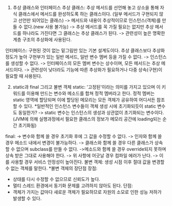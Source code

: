 1. 추상 클래스와 인터페이스
추상 클래스: 추상 메서드를 선언해 놓고 상소을 통해 자식 클래스에서 메서드를 완성하도록 하는 클래스이다. (일부 메서드가 구현되지 않고 선언만 되어있는 클래스)
-> 메서드와 내용이 추상적이므로 인스턴스(객체)를 만들 수 없다.(new 사용 불가능)
-> 추상 메서드를 꼭 가질 필요는 없지만 추상 메서드를 하나라도 가진다면 그 클래스는 추상 클래스가 된다. 
-> 관련성이 높은 명확한 계층 구조의 추상화에 사용된다.

인터페이스: 구현된 것이 없는 밑그림만 있는 기본 설계도이다. 추상 클래스보다 추상화 정도가 높아 구현부가 있는 일반 메서드, 일반 변수 멤버 등을 가질 수 없다. 
-> 인스턴스를 생성할 수 없다.
-> 인터페이스의 모든 멤버 변수는 상수이며, 모든 메서드는 추상 메서드이다. 
-> 관련성이 낮더라도 기능에 따른 추상화가 필요하거나 다중 상속(구현)이 필요할 때 사용된다.

2. static과 final 그리고 불변 객체
static: '고정된'이라는 의미를 가지고 있으며 이 키워드를 이용해 만드는 변수와 메소드를 합쳐 정적 멤버라고 한다. 정적 멤버는 static 영역에 할당되며 이에 할당된 메모리는 모든 객체가 공유하여 어디서든 참조할 수 있다.
*일반적인 인스턴스 변수들이 객체 생성 시에 초기화되듯이 static 변수도 동일한가?
-> static 변수는 인스턴스의 생성과 상관없이 초기화되는 변수이다. (JVM에 의해 실행과정에서 필요한 클래스의 정보가 메모리 공간에 loading되는 순간 초기화됨)

final:
-> 변수와 함께 쓸 경우 초기화 후에 그 값을 수정할 수 없다.
-> 인자와 함께 쓸 경우 메소드 내에서 변경이 불가능하다.
-> 클래스와 함께 쓸 경우 다른 클래스가 상속할 수 없으며 subclass를 만들 수 없다.
->메소드와 함께 쓸 경우 override되지 못하며 상속 받은 그대로 사용해야 한다.
-> 위 사항에 어긋날 경우 컴파일 에러가 난다.
-> 이를 사용할 경우 서비스 안정성이 높아진다.
불변 객체: 생성 시점 이후 절대 값을 변경할 수 없는 객체를 말한다.
*불변 객체의 장단점
장점: 
- 상태를 다시 수정할 수 없으므로 신뢰도가 높다.
- 멀티 스레드 환경에서 동기화 문제를 고려하지 않아도 된다.
단점:
- 객체가 가지는 값마다 새로운 객체가 필요하므로 자원의 소모로 인한 성능 저하가 발생할 수 있다.